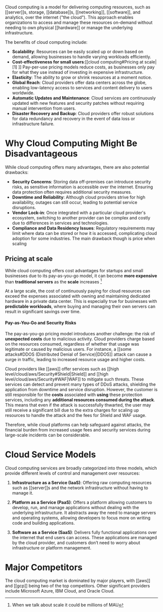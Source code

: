 Cloud computing is a model for delivering computing resources, such as [[server]]s, storage, [[database]]s, [[networking]], [[software]], and analytics, over the internet ("the cloud"). This approach enables organizations to access and manage these resources on-demand without needing to own physical [[hardware]] or manage the underlying infrastructure.

The benefits of cloud computing include:

- **Scalability**: Resources can be easily scaled up or down based on demand, allowing businesses to handle varying workloads efficiently.
- **Cost-effectiveness for small users**:[[cloud computing#Pricing at scale|[1] ]] Pay-per-use pricing models reduce costs, as businesses only pay for what they use instead of investing in expensive infrastructure.
- **Elasticity**: The ability to grow or shrink resources at a moment notice. 
- **Global Reach**: Cloud providers offer data centers across the globe, enabling low-latency access to services and content delivery to users worldwide.
- **Automatic Updates and Maintenance**: Cloud services are continuously updated with new features and security patches without requiring manual intervention from users.
- **Disaster Recovery and Backup**: Cloud providers offer robust solutions for data redundancy and recovery in the event of data loss or infrastructure failure.
# Why Cloud Computing Might Be Disadvantageous

While cloud computing offers many advantages, there are also potential drawbacks:

- **Security Concerns**: Storing data off-premises can introduce security risks, as sensitive information is accessible over the internet. Ensuring data protection often requires additional security measures.
- **Downtime and Reliability**: Although cloud providers strive for high availability, outages can still occur, leading to potential service disruptions.
- **Vendor Lock-in**: Once integrated with a particular cloud provider's ecosystem, switching to another provider can be complex and costly due to differences in services and technologies.
- **Compliance and Data Residency Issues**: Regulatory requirements may limit where data can be stored or how it is accessed, complicating cloud adoption for some industries.
The main drawback though is price when scaling
## Pricing at scale

While cloud computing offers cost advantages for startups and small businesses due to its pay-as-you-go model, it can become **more expensive** than **traditional servers** as the **scale** increases [^2]

[^2]: When we talk about scale it could be millions of MAU

At a large scale, the cost of continuously paying for cloud resources can exceed the expenses associated with owning and maintaining dedicated hardware in a private data center. This is especially true for businesses with **predictable workloads**, where buying and managing their own servers can result in significant savings over time.

#### Pay-as-You-Go and Security Risks

The pay-as-you-go pricing model introduces another challenge: the risk of **unexpected costs** due to malicious activity. Cloud providers charge based on the resources consumed, regardless of whether that usage was legitimate or caused by malicious users. For instance, a [[some attacks#DDOS (Distributed Denial of Service)|DDOS]] attack can cause a surge in traffic, leading to increased resource usage and higher costs.

Cloud providers like [[aws]] offer services such as [[high level/cloud/aws/Security#Shield|Shield]] and [[high level/cloud/aws/Security#WAF|WAF]] to mitigate such threats. These services can detect and prevent many types of DDoS attacks, shielding the application from downtime and service disruption. However, the customer is still responsible for the **costs** associated with **using** these protection services, including any **additional resources consumed during the attack**. This means that even if the attack is successfully thwarted, the user may still receive a significant bill due to the extra charges for scaling up resources to handle the attack and the fees for Shield and WAF usage.

Therefore, while cloud platforms can help safeguard against attacks, the financial burden from increased usage fees and security services during large-scale incidents can be considerable.
# Cloud Service Models

Cloud computing services are broadly categorized into three models, which provide different levels of control and management over resources:

1. **Infrastructure as a Service (IaaS)**: Offering raw computing resources such as [[server]]s and the network infrastructure without having to manage it.
    
2. **Platform as a Service (PaaS)**: Offers a platform allowing customers to develop, run, and manage applications without dealing with the underlying infrastructure. It abstracts away the need to manage servers and operating systems, allowing developers to focus more on writing code and building applications.
    
3. **Software as a Service (SaaS)**: Delivers fully functional applications over the internet that end users can access. These applications are managed by the cloud provider, and customers don’t need to worry about infrastructure or platform management.     

# Major Competitors

The cloud computing market is dominated by major players, with [[aws]] and [[gcp]] being two of the top competitors. Other significant providers include Microsoft Azure, IBM Cloud, and Oracle Cloud.
